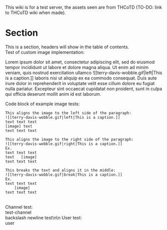 This wiki is for a test server, the assets seen are from THCoTD (TO-DO: link to THCoTD wiki when made).

# Section
This is a section, headers will show in the table of contents. \
Test of custom image implementation: 

Lorem ipsum dolor sit amet, consectetur adipiscing elit, sed do eiusmod tempor incididunt ut labore et dolore magna aliqua. Ut enim ad minim veniam, quis nostrud exercitation ullamco ![[terry-davis-wobble.gif|left|This is a caption.]] laboris nisi ut aliquip ex ea commodo consequat. Duis aute irure dolor in reprehenderit in voluptate velit esse cillum dolore eu fugiat nulla pariatur. Excepteur sint occaecat cupidatat non proident, sunt in culpa qui officia deserunt mollit anim id est laborum.

Code block of example image tests:
```
This aligns the image to the left side of the paragraph:
![[terry-davis-wobble.gif|left|This is a caption.]]
text text text
[image] text
text text text

This aligns the image to the right side of the paragraph:
![[terry-davis-wobble.gif|right|This is a caption.]]
Ex.
text text text
text   [image]
text text text

This breaks the text and aligns it in the middle:
![[terry-davis-wobble.gif|break|This is a caption.]]
Ex.
text text text
    [image]
text text text
```
<br/>
Channel test:<br/>
<wiki-channel>test-channel</wiki-channel>
<br/>
backslash newline test\n\n 
User test:<br/>
<wiki-user>user</wiki-channel>